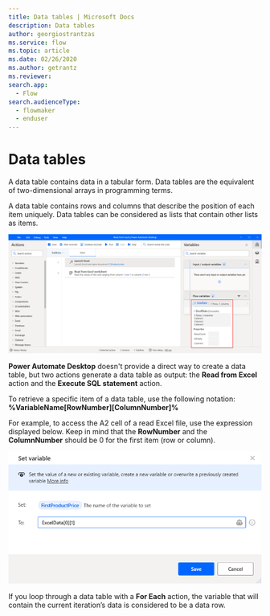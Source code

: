 ```yaml
---
title: Data tables | Microsoft Docs
description: Data tables
author: georgiostrantzas
ms.service: flow
ms.topic: article
ms.date: 02/26/2020
ms.author: getrantz
ms.reviewer:
search.app: 
  - Flow
search.audienceType: 
  - flowmaker
  - enduser
---
```


# Data tables

A data table contains data in a tabular form. Data tables are the equivalent of two-dimensional arrays in programming terms. 

A data table contains rows and columns that describe the position of each item uniquely. Data tables can be considered as lists that contain other lists as items.

![An example of a data table variable.](../../media/data-tables/data-table-first-item.png)

**Power Automate Desktop** doesn't provide a direct way to create a data table, but two actions generate a data table as output: the **Read from Excel** action and the **Execute SQL statement** action.

To retrieve a specific item of a data table, use the following notation: **%VariableName\[RowNumber\]\[ColumnNumber\]%**

For example, to access the A2 cell of a read Excel file, use the expression displayed below. Keep in mind that the **RowNumber** and the **ColumnNumber** should be 0 for the first item (row or column).

![An epxression to access the first row's second cell of a read Excel file.](../../media/data-tables/data-table-row-item.png)

If you loop through a data table with a **For Each** action, the variable that will contain the current iteration’s data is considered to be a data row. 
